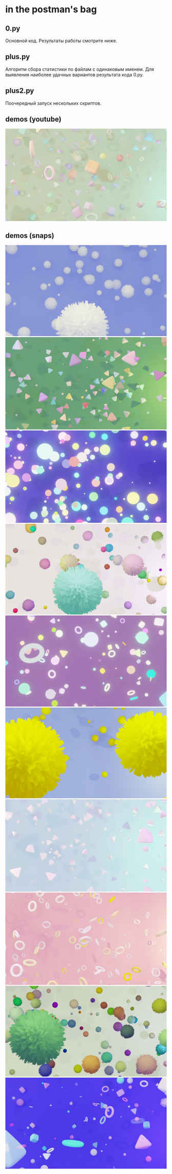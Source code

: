 # in the postman's bag

## 0.py
Основной код. Результаты работы смотрите ниже.

## plus.py
Алгоритм сбора статистики по файлам с одинаковым именем.
Для выявления наиболее удачных вариантов результата кода 0.py.

## plus2.py
Поочередный запуск нескольких скриптов.

## demos (youtube)
[![](https://github.com/antonsrc/0_in_the_postman_s_bag/blob/main/out/0_587.jpg?raw=true)](https://www.youtube.com/watch?v=mdLjnUL-IAg)

## demos (snaps)
![](https://github.com/antonsrc/0_in_the_postman_s_bag/blob/main/out/10_133.jpg?raw=true)
![](https://github.com/antonsrc/0_in_the_postman_s_bag/blob/main/out/3_495.jpg?raw=true)
![](https://github.com/antonsrc/0_in_the_postman_s_bag/blob/main/out/4_470.jpg?raw=true)
![](https://github.com/antonsrc/0_in_the_postman_s_bag/blob/main/out/10_297.jpg?raw=true)
![](https://github.com/antonsrc/0_in_the_postman_s_bag/blob/main/out/9_162.jpg?raw=true)
![](https://github.com/antonsrc/0_in_the_postman_s_bag/blob/main/out/10_17.jpg?raw=true)
![](https://github.com/antonsrc/0_in_the_postman_s_bag/blob/main/out/3_302.jpg?raw=true)
![](https://github.com/antonsrc/0_in_the_postman_s_bag/blob/main/out/1_265.jpg?raw=true)
![](https://github.com/antonsrc/0_in_the_postman_s_bag/blob/main/out/10_395.jpg?raw=true)
![](https://github.com/antonsrc/0_in_the_postman_s_bag/blob/main/out/9_389.jpg?raw=true)
